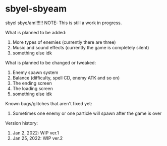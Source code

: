 # sbyel-sbyeam
sbyel sbye/am!!!!!!
NOTE:
This is still a work in progress.

What is planned to be added:
1. More types of enemies (currently there are three)
2. Music and sound effects (currently the game is completely silent)
3. something else idk

What is planned to be changed or tweaked:
1. Enemy spawn system
2. Balance (difficulty, spell CD, enemy ATK and so on)
3. The ending screen
4. The loading screen
5. something else idk

Known bugs/glitches that aren't fixed yet:
1. Sometimes one enemy or one particle will spawn after the game is over

Version history: 
1. Jan 2, 2022: WIP ver.1
2. Jan 25, 2022: WIP ver.2
